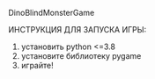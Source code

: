 DinoBlindMonsterGame

ИНСТРУКЦИЯ ДЛЯ ЗАПУСКА ИГРЫ:
1) установить python <=3.8
2) установите библиотеку pygame
3) играйте!
